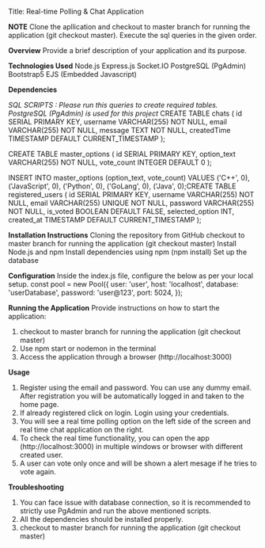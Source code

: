 Title: Real-time Polling & Chat Application

**NOTE** 
Clone the apllication and checkout to master branch for running the application (git checkout master).
Execute the sql queries in the given order.


**Overview**
Provide a brief description of your application and its purpose.

**Technologies Used**
Node.js
Express.js
Socket.IO
PostgreSQL (PgAdmin)
Bootstrap5
EJS (Embedded Javascript)

**Dependencies**

_SQL SCRIPTS : Please run this queries to create required tables. PostgreSQL (PgAdmin) is used for this project_
CREATE TABLE chats (
    id SERIAL PRIMARY KEY,
    username VARCHAR(255) NOT NULL,
    email VARCHAR(255) NOT NULL,
    message TEXT NOT NULL,
    createdTime TIMESTAMP DEFAULT CURRENT_TIMESTAMP
);


CREATE TABLE master_options (
    id SERIAL PRIMARY KEY,
    option_text VARCHAR(255) NOT NULL,
    vote_count INTEGER DEFAULT 0
);

INSERT INTO master_options (option_text, vote_count)
VALUES 
    ('C++', 0),
    ('JavaScript', 0),
    ('Python', 0),
    ('GoLang', 0),
    ('Java', 0);CREATE TABLE registered_users (
    id SERIAL PRIMARY KEY,
    username VARCHAR(255) NOT NULL,
    email VARCHAR(255) UNIQUE NOT NULL,
    password VARCHAR(255) NOT NULL,
    is_voted BOOLEAN DEFAULT FALSE,
    selected_option INT,
    created_at TIMESTAMP DEFAULT CURRENT_TIMESTAMP
);


**Installation Instructions**
Cloning the repository from GitHub
checkout to master branch for running the application (git checkout master)
Install Node.js and npm
Install dependencies using npm (npm install)
Set up the database

**Configuration**
Inside the index.js file, configure the below as per your local setup.
const pool = new Pool({
    user: 'user',
    host: 'localhost',
    database: 'userDatabase',
    password: 'user@123',
    port: 5024,
});

**Running the Application**
Provide instructions on how to start the application:
1) checkout to master branch for running the application (git checkout master)
2) Use npm start or nodemon in the terminal
3) Access the application through a browser (http://localhost:3000)

**Usage**

1) Register using the email and password. You can use any dummy email. After registration you will be automatically logged in and taken to the home page.
2) If already registered click on login. Login using your credentials.
3) You will see a real time polling option on the left side of the screen and real time chat application on the right.
4) To check the real time functionality, you can open the app (http://localhost:3000) in multiple windows or browser with different created user.
5) A user can vote only once and will be shown a alert mesage if he tries to vote again.

**Troubleshooting**
1) You can face issue with database connection, so it is recommended to strictly use PgAdmin and run the above mentioned scripts.
2) All the dependencies should be installed properly.
3) checkout to master branch for running the application (git checkout master)
